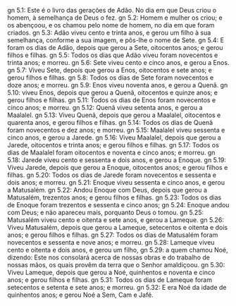 gn 5.1: Este é o livro das gerações de Adão. No dia em que Deus criou o homem, à semelhança de Deus o fez.
gn 5.2: Homem e mulher os criou; e os abençoou, e os chamou pelo nome de homem, no dia em que foram criados.
gn 5.3: Adão viveu cento e trinta anos, e gerou um filho à sua semelhança, conforme a sua imagem, e pôs-lhe o nome de Sete.
gn 5.4: E foram os dias de Adão, depois que gerou a Sete, oitocentos anos; e gerou filhos e filhas.
gn 5.5: Todos os dias que Adão viveu foram novecentos e trinta anos; e morreu.
gn 5.6: Sete viveu cento e cinco anos, e gerou a Enos.
gn 5.7: Viveu Sete, depois que gerou a Enos, oitocentos e sete anos; e gerou filhos e filhas.
gn 5.8: Todos os dias de Sete foram novecentos e doze anos; e morreu.
gn 5.9: Enos viveu noventa anos, e gerou a Quenã.
gn 5.10: viveu Enos, depois que gerou a Quenã, oitocentos e quinze anos; e gerou filhos e filhas.
gn 5.11: Todos os dias de Enos foram novecentos e cinco anos; e morreu.
gn 5.12: Quenã viveu setenta anos, e gerou a Maalalel.
gn 5.13: Viveu Quenã, depois que gerou a Maalalel, oitocentos e quarenta anos, e gerou filhos e filhas.
gn 5.14: Todos os dias de Quenã foram novecentos e dez anos; e morreu.
gn 5.15: Maalalel viveu sessenta e cinco anos, e gerou a Jarede.
gn 5.16: Viveu Maalalel, depois que gerou a Jarede, oitocentos e trinta anos; e gerou filhos e filhas.
gn 5.17: Todos os dias de Maalalel foram oitocentos e noventa e cinco anos; e morreu.
gn 5.18: Jarede viveu cento e sessenta e dois anos, e gerou a Enoque.
gn 5.19: Viveu Jarede, depois que gerou a Enoque, oitocentos anos; e gerou filhos e filhas.
gn 5.20: Todos os dias de Jarede foram novecentos e sessenta e dois anos; e morreu.
gn 5.21: Enoque viveu sessenta e cinco anos, e gerou a Matusalém.
gn 5.22: Andou Enoque com Deus, depois que gerou a Matusalém, trezentos anos; e gerou filhos e filhas.
gn 5.23: Todos os dias de Enoque foram trezentos e sessenta e cinco anos;
gn 5.24: Enoque andou com Deus; e não apareceu mais, porquanto Deus o tomou.
gn 5.25: Matusalém viveu cento e oitenta e sete anos, e gerou a Lameque.
gn 5.26: Viveu Matusalém, depois que gerou a Lameque, setecentos e oitenta e dois anos; e gerou filhos e filhas.
gn 5.27: Todos os dias de Matusalém foram novecentos e sessenta e nove anos; e morreu.
gn 5.28: Lameque viveu cento e oitenta e dois anos, e gerou um filho,
gn 5.29: a quem chamou Noé, dizendo: Este nos consolará acerca de nossas obras e do trabalho de nossas mãos, os quais provêm da terra que o Senhor amaldiçoou.
gn 5.30: Viveu Lameque, depois que gerou a Noé, quinhentos e noventa e cinco anos; e gerou filhos e filhas.
gn 5.31: Todos os dias de Lameque foram setecentos e setenta e sete anos; e morreu.
gn 5.32: E era Noé da idade de quinhentos anos; e gerou Noé a Sem, Cam e Jafé.
